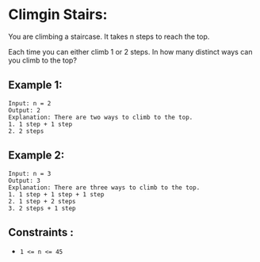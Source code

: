 # Climgin Stairs:

You are climbing a staircase. It takes n steps to reach the top.

Each time you can either climb 1 or 2 steps. In how many distinct ways can you climb to the top?

## Example 1:
```
Input: n = 2
Output: 2
Explanation: There are two ways to climb to the top.
1. 1 step + 1 step
2. 2 steps
```

## Example 2:
```
Input: n = 3
Output: 3
Explanation: There are three ways to climb to the top.
1. 1 step + 1 step + 1 step
2. 1 step + 2 steps
3. 2 steps + 1 step
```

## Constraints :
- `1 <= n <= 45`
